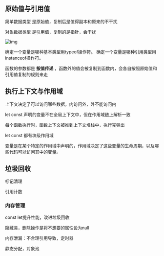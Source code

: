 ## 原始值与引用值

简单数据类型	是原始值，复制后是值得副本和原来的不干扰

对象数据类型	是引用值，复制的是指针，会干扰

![img](https://upload-images.jianshu.io/upload_images/1158202-2ef01a8928adaa18.png?imageMogr2/auto-orient/strip|imageView2/2/w/878/format/webp)

确定一个变量是哪种基本类型用typeof操作符。
确定一个变量是哪种引用类型用instanceof操作符。

函数的参数都是	**按值传递**  ，函数外的值会被复制到函数内，会各自按照原始值和引用值复制的规则来走

## 执行上下文与作用域

上下文决定了可以访问哪些数据，内访问外，外不能访问内

let const 声明的变量不在全局上下文中，但在作用域链上解析一致

每个函数执行时，函数上下文被推到上下文堆栈中，执行完弹出

let 	const 都有块级作用域

变量是在某个特定的作用域中声明的，作用域决定了这些变量的生命周期，以及哪些代码可以访问其中的变量。

## 垃圾回收

标记清理

引用计数

### 内存管理

const let提升性能，改进垃圾回收

隐藏类，删除操作是将不想要的属性设为null

内存泄漏：不合理引用导致，定时器

静态分配，对象池